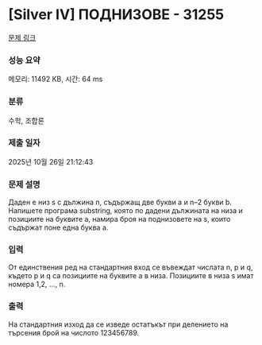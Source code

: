 # [Silver IV] ПОДНИЗОВЕ - 31255 

[문제 링크](https://www.acmicpc.net/problem/31255) 

### 성능 요약

메모리: 11492 KB, 시간: 64 ms

### 분류

수학, 조합론

### 제출 일자

2025년 10월 26일 21:12:43

### 문제 설명

<p>Даден е низ s с дължина n, съдържащ две букви а и n–2 букви b. Напишете програма substring, която по дадени дължината на низа и позициите на буквите а, намира броя на поднизовете на s, които съдържат поне една буква а.</p>

### 입력 

 <p>От единствения ред на стандартния вход се въвеждат числата n, p и q, където p и q са позициите на буквите а в низа. Позициите в низа s имат номера 1,2, …, n.</p>

### 출력 

 <p>На стандартния изход да се изведе остатъкът при делението на търсения брой на числото 123456789.</p>

